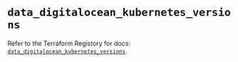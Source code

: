 # `data_digitalocean_kubernetes_versions`

Refer to the Terraform Registory for docs: [`data_digitalocean_kubernetes_versions`](https://registry.terraform.io/providers/digitalocean/digitalocean/2.28.1/docs/data-sources/kubernetes_versions).
